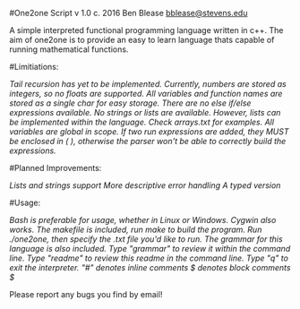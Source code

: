 #One2one Script v 1.0
c. 2016 Ben Blease
bblease@stevens.edu

A simple interpreted functional programming language written in c++.
The aim of one2one is to provide an easy to learn language thats capable of
running mathematical functions.

#Limitiations:

*Tail recursion has yet to be implemented.
Currently, numbers are stored as integers, so no floats are supported.
All variables and function names are stored as a single char for easy storage.
There are no else if/else expressions available.
No strings or lists are available. However, lists can be implemented within the
language. Check arrays.txt for examples.
All variables are global in scope.
If two run expressions are added, they MUST be enclosed in ( ), otherwise the
parser won't be able to correctly build the expressions.*

#Planned Improvements:

*Lists and strings support
More descriptive error handling
A typed version*

#Usage:

*Bash is preferable for usage, whether in Linux or Windows. Cygwin also works.
The makefile is included, run make to build the program.
Run ./one2one, then specify the .txt file you'd like to run.
The grammar for this language is also included.
Type "grammar" to review it within the command line.
Type "readme" to review this readme in the command line.
Type "q" to exit the interpreter.
"#" denotes inline comments
$ denotes block comments $*

Please report any bugs you find by email!
